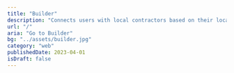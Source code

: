 ```yaml
---
title: "Builder"
description: "Connects users with local contractors based on their location"
url: "/"
aria: "Go to Builder"
bg: "../assets/builder.jpg"
category: "web"
publishedDate: 2023-04-01
isDraft: false
---
```

